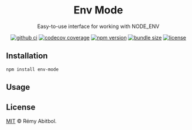 <div align="center">
    <h1>Env Mode</h1>
    <p>Easy-to-use interface for working with NODE_ENV</p>
</div>

<div align="center">

[![github ci](https://img.shields.io/github/actions/workflow/status/remscodes/env-mode/npm-ci.yml.svg?&logo=github&label=CI&style=for-the-badge)](https://github.com/remscodes/env-mode/actions/workflows/npm-ci.yml)
[![codecov coverage](https://img.shields.io/codecov/c/github/remscodes/env-mode/main.svg?style=for-the-badge&logo=codecov)](https://codecov.io/gh/remscodes/env-mode)
[![npm version](https://img.shields.io/npm/v/env-mode.svg?&style=for-the-badge&logo=npm)](https://www.npmjs.org/package/env-mode)
[![bundle size](https://img.shields.io/bundlephobia/minzip/env-mode.svg?style=for-the-badge)](https://bundlephobia.com/package/env-mode)
[![license](https://img.shields.io/github/license/remscodes/env-mode.svg?style=for-the-badge)](LICENSE)

</div>

## Installation

```shell
npm install env-mode
```

## Usage


## License

[MIT](LICENSE) © Rémy Abitbol.
